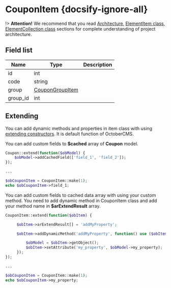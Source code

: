 # CouponItem {docsify-ignore-all}

!> **Attention!**  We recommend that you read [Architecture](architecture/architecture), [ElementItem class](architecture/item-class/item-class.md),
[ElementCollection class](architecture/collection-class/collection-class.md) sections for complete understanding of  project architecture.

## Field list

|  Name | Type | Description |
|-------|------|--------|
|id|int|
|code|string|
|group|[CouponGroupItem](modules/coupon-group/item/item.md)|
|group_id|int|

## Extending

You can add dynamic methods and properties in item class with using [extending constructors](http://octobercms.com/docs/services/behaviors#constructor-extension).
It is default function of OctoberCMS.

You can add custom fields to **$cached** array of **Coupon** model.
```php
Coupon::extend(function($obModel) {
    $obModel->addCachedField(['field_1', 'field_2']);
});

...

$obCouponItem = CouponItem::make(1);
echo $obCouponItem->field_1;
```

You can add custom fields to cached data array with using your custom method.
You need to add dynamic method in CouponItem class and add your method name in **$arExtendResult** array.
```php
CouponItem::extend(function($obItem) {

     $obItem->arExtendResult[] = 'addMyProperty';

     $obItem->addDynamicMethod('addMyProperty', function() use ($obItem) {

         $obModel = $obItem->getObject();
         $obItem->setAttribute('my_property', $obModel->my_property);
     });
});

...

$obCouponItem = CouponItem::make(1);
echo $obCouponItem->my_property;
```
